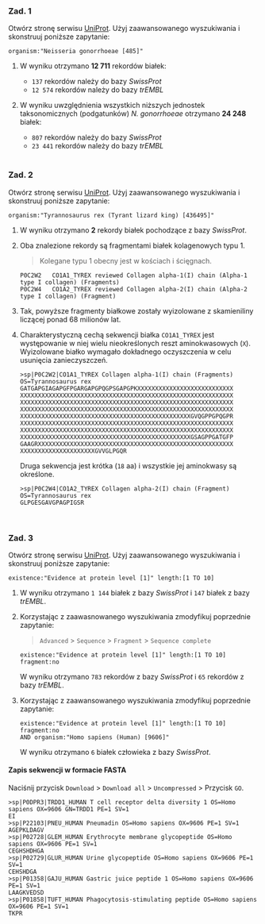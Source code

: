 ### Zad. 1
Otwórz stronę serwisu [UniProt](https://www.uniprot.org). Użyj zaawansowanego wyszukiwania i skonstruuj poniższe zapytanie:

```
organism:"Neisseria gonorrhoeae [485]"
```

1. W wyniku otrzymano **12 711** rekordów białek:
   * `137` rekordów należy do bazy *SwissProt*
   * `12 574` rekordów należy do bazy *trEMBL*

2. W wyniku uwzględnienia wszystkich niższych jednostek taksonomicznych (podgatunków) *N. gonorrhoeae* otrzymano **24 248** białek:
   * `807` rekordów należy do bazy *SwissProt*
   * `23 441` rekordów należy do bazy *trEMBL* 
<br/><br/>

### Zad. 2
Otwórz stronę serwisu [UniProt](https://www.uniprot.org). Użyj zaawansowanego wyszukiwania i skonstruuj poniższe zapytanie:

```
organism:"Tyrannosaurus rex (Tyrant lizard king) [436495]"
```

1. W wyniku otrzymano **2** rekordy białek pochodzące z bazy *SwissProt*.
2. Oba znalezione rekordy są fragmentami białek kolagenowych typu 1.
   > Kolegane typu 1 obecny jest w kościach i ścięgnach.

   ```
   P0C2W2   CO1A1_TYREX reviewed Collagen alpha-1(I) chain (Alpha-1 type I collagen) (Fragments)
   P0C2W4   CO1A2_TYREX reviewed Collagen alpha-2(I) chain (Alpha-2 type I collagen) (Fragment)
   ```
3. Tak, powyższe fragmenty białkowe zostały wyizolowane z skamieniliny liczącej ponad 68 milionów lat.
4. Charakterystyczną cechą sekwencji białka `CO1A1_TYREX` jest występowanie w niej wielu nieokreślonych reszt aminokwasowych (`X`). Wyizolowane białko wymagało dokładnego oczyszczenia w celu usunięcia zanieczyszczeń.

   ```
   >sp|P0C2W2|CO1A1_TYREX Collagen alpha-1(I) chain (Fragments) OS=Tyrannosaurus rex
   GATGAPGIAGAPGFPGARGAPGPQGPSGAPGPKXXXXXXXXXXXXXXXXXXXXXXXXXXX
   XXXXXXXXXXXXXXXXXXXXXXXXXXXXXXXXXXXXXXXXXXXXXXXXXXXXXXXXXXXX
   XXXXXXXXXXXXXXXXXXXXXXXXXXXXXXXXXXXXXXXXXXXXXXXXXXXXXXXXXXXX
   XXXXXXXXXXXXXXXXXXXXXXXXXXXXXXXXXXXXXXXXXXXXXXXXXXXXXXXXXXXX
   XXXXXXXXXXXXXXXXXXXXXXXXXXXXXXXXXXXXXXXXXXXXXXXXGVQGPPGPQGPR
   XXXXXXXXXXXXXXXXXXXXXXXXXXXXXXXXXXXXXXXXXXXXXXXXXXXXXXXXXXXX
   XXXXXXXXXXXXXXXXXXXXXXXXXXXXXXXXXXXXXXXXXXXXXXXXXXXXXXXXXXXX
   XXXXXXXXXXXXXXXXXXXXXXXXXXXXXXXXXXXXXXXXXXXXXXXXGSAGPPGATGFP
   GAAGRXXXXXXXXXXXXXXXXXXXXXXXXXXXXXXXXXXXXXXXXXXXXXXXXXXXXXXX
   XXXXXXXXXXXXXXXXXXXXXGVVGLPGQR
   ```

   Druga sekwencja jest krótka (`18` aa) i wszystkie jej aminokwasy są określone.

   ```
   >sp|P0C2W4|CO1A2_TYREX Collagen alpha-2(I) chain (Fragment) OS=Tyrannosaurus rex
   GLPGESGAVGPAGPIGSR
   ```
<br/>

### Zad. 3
Otwórz stronę serwisu [UniProt](https://www.uniprot.org). Użyj zaawansowanego wyszukiwania i skonstruuj poniższe zapytanie: 

```
existence:"Evidence at protein level [1]" length:[1 TO 10]
```

1. W wyniku otrzymano `1 144` białek z bazy *SwissProt* i `147` białek z bazy *trEMBL*.

2. Korzystając z zaawasnowanego wyszukiwania zmodyfikuj poprzednie zapytanie: 
   > `Advanced` > `Sequence` > `Fragment` > `Sequence complete`

   ```
   existence:"Evidence at protein level [1]" length:[1 TO 10] fragment:no
   ```
   W wyniku otrzymano `783` rekordów z bazy *SwissProt* i `65` rekordów z bazy *trEMBL*.

3. Korzystając z zaawansowanego wyszukiwania zmodyfikuj poprzednie zapytanie: 

   ```
   existence:"Evidence at protein level [1]" length:[1 TO 10] fragment:no 
   AND organism:"Homo sapiens (Human) [9606]"
   ```

   W wyniku otrzymano `6` białek człowieka z bazy *SwissProt*.


#### Zapis sekwencji w formacie FASTA
Naciśnij przycisk `Download` > `Download all` > `Uncompressed` > Przycisk `GO`.

```
>sp|P0DPR3|TRDD1_HUMAN T cell receptor delta diversity 1 OS=Homo sapiens OX=9606 GN=TRDD1 PE=1 SV=1
EI
>sp|P22103|PNEU_HUMAN Pneumadin OS=Homo sapiens OX=9606 PE=1 SV=1
AGEPKLDAGV
>sp|P02728|GLEM_HUMAN Erythrocyte membrane glycopeptide OS=Homo sapiens OX=9606 PE=1 SV=1
CEGHSHDHGA
>sp|P02729|GLUR_HUMAN Urine glycopeptide OS=Homo sapiens OX=9606 PE=1 SV=1
CEHSHDGA
>sp|P01358|GAJU_HUMAN Gastric juice peptide 1 OS=Homo sapiens OX=9606 PE=1 SV=1
LAAGKVEDSD
>sp|P01858|TUFT_HUMAN Phagocytosis-stimulating peptide OS=Homo sapiens OX=9606 PE=1 SV=1
TKPR
```